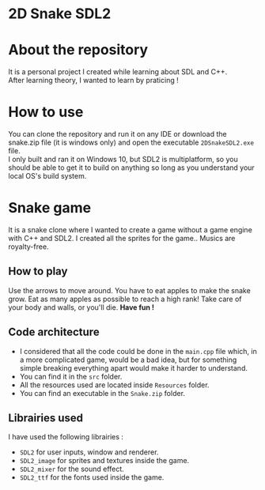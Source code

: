 # 2D Snake SDL2

# About the repository
It is a personal project I created while learning about SDL and C++.<br>
After learning theory, I wanted to learn by praticing ! <br>


# How to use 
You can clone the repository and run it on any IDE or download the snake.zip file (it is windows only) and open the executable `2DSnakeSDL2.exe` file. <br>
I only built and ran it on Windows 10, but SDL2 is multiplatform, so you should be able to get it to build on anything so long as you understand your local OS's build system.

# Snake game
It is a snake clone where I wanted to create a game without a game engine with C++ and SDL2.
I created all the sprites for the game.. Musics are royalty-free.

## How to play 
Use the arrows to move around. You have to eat apples to make the snake grow. Eat as many apples as possible to reach a high rank!
Take care of your body and walls, or you'll die.
**Have fun !** <br>

## Code architecture
- I considered that all the code could be done in the `main.cpp` file which, in a more complicated game, would be a bad idea, but for something simple breaking everything apart would make it harder to understand.
- You can find it in the `src` folder.
- All the resources used are located inside `Resources` folder.
- You can find an executable in the `Snake.zip` folder.

## Librairies used
I have used the following librairies : 

 - `SDL2` for user inputs, window and renderer.
 - `SDL2_image` for sprites and textures inside the game.
 - `SDL2_mixer` for the sound effect.
 - `SDL2_ttf` for the fonts used inside the game.
